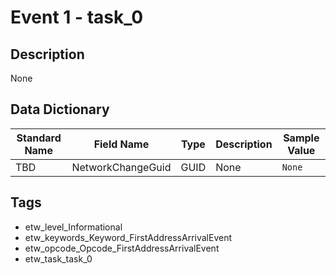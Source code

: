 # Event 1 - task_0

## Description
None

## Data Dictionary
|Standard Name|Field Name|Type|Description|Sample Value|
|---|---|---|---|---|
|TBD|NetworkChangeGuid|GUID|None|`None`|

## Tags
* etw_level_Informational
* etw_keywords_Keyword_FirstAddressArrivalEvent
* etw_opcode_Opcode_FirstAddressArrivalEvent
* etw_task_task_0